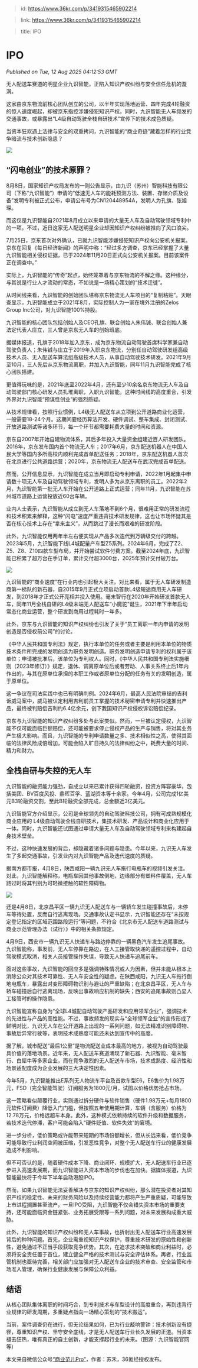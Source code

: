 > id: https://www.36kr.com/p/3419315465902214

> link: https://www.36kr.com/p/3419315465902214

> title: IPO

# IPO
_Published on Tue, 12 Aug 2025 04:12:53 GMT_

无人配送车赛道的明星企业九识智能，正陷入知识产权纠纷与安全信任危机的漩涡。

这家由京东物流前核心团队创立的公司，以半年实现落地运营、四年完成4轮融资的惊人速度崛起，却被京东指控涉嫌侵犯知识产权。同时，九识智能无人车频发的交通事故，或暴露出“L4级自动驾驶全栈自研技术”宣传下的技术成色质疑。

当资本狂欢遇上法律与安全的双重拷问，九识智能的“商业奇迹”藏着怎样的行业竞争暗流与技术创新隐患？

![](https://img.36krcdn.com/hsossms/20250812/v2_91a791c4927e4bcdbc8b1f86a7d22cdf@5983193_oswg872562oswg1080oswg674_img_000?x-oss-process=image/format,jpg/interlace,1)

**“闪电创业”的技术原罪？**
----------------

8月8日，国家知识产权局发布的一则公告显示，由九识（苏州）智能科技有限公司（下称“九识智能”）申请的“低速无人车的能耗预测方法、装置、存储介质及设备”发明专利被正式公布，申请公布号为CN120448954A，发明人为孔旗、张旭琛。

而这仅是九识智能自2021年8月成立以来申请的大量无人车及自动驾驶领域专利中的一项。不过，近日这家无人配送明星企业却因知识产权纠纷被推向了风口浪尖。

7月25日，京东首次对外确认，已就九识智能涉嫌侵犯知识产权向公安机关报案。京东在回复《每日经济新闻》的声明中称：“经过多方调查，京东已经掌握了大量九识智能相关侵权证据，已于2024年11月20日正式向公安机关报案。目前该案件正在调查中。”

实际上，九识智能的“传奇”起点，始终笼罩着与京东物流的不解之缘。这种缘分，与其说是行业人才流动的常态，不如说是一场精心策划的“技术迁徙”。

从时间线来看，九识智能的创始团队堪称京东物流无人车项目的“复制粘贴”。天眼查显示，九识智能成立于2021年8月，实际控制人为一家在境外注册的Zelos Group Inc公司，对九识智能100%持股。

九识智能的核心团队包括创始人及CEO孔旗、联合创始人朱伟铖、联合创始人兼法定代表人庄立，三人曾是京东无人车的创始班底。

据媒体报道，孔旗于2018年加入京东，成为京东物流自动驾驶首席科学家兼自动驾驶负责人；朱伟铖与庄立于2019年入职京东物流，分别任自动驾驶研发组高级技术人员、无人配送车算法组高级技术人员，从事自动驾驶技术研发。2021年9月至10月，三人先后从京东物流离职，并加入九识智能，同年11月九识智能完成了核心团队搭建。

更值得玩味的是，2021年底至2022年4月，还有至少10余名京东物流无人车及自动驾驶部门核心研发人员扎堆离职，入职九识智能。这种时间线的高度重合，引发外界对九识智能“预谋性创业”的强烈质疑。

从技术规律看，按照行业惯例，L4级无人配送车从立项到公开道路商业化运营，一般需要18-24个月。这期间要经历算法开发、硬件调试、整车集成、封闭测试、开放道路测试等诸多环节，每一个环节都需要耗费大量的时间和资源。

京东自2007年开始自建物流体系，其后多年投入大量资金组建近百人研发团队。2016年，京东发布国内首个物流无人车；2017年6月，京东配送机器人在中国人民大学等国内多所高校内顺利完成首单配送任务；2018年，京东配送机器人首次在北京进行公共道路运营；2020年，京东物流无人配送车在武汉完成首单配送。

然而，公开信息显示，九识智能在成立当月即启动专利申请，2022年1月起集中申请数十项无人车及自动驾驶领域专利，发明人多为从京东离职的员工。2022年2月，九识智能第一批无人车开始在公开道路上正式运营；同年11月，九识智能在苏州城市道路上运营投放近60台车辆。

业内人士表示，九识智能从成立到无人车落地不到6个月，很难用正常的研发流程和技术积累来解释，这种“闪电”速度严重违背技术研发规律，这也让市场怀疑其是否在核心技术上存在“拿来主义”，从而跳过了漫长而艰难的研发阶段。

此外，九识智能仅用两年半左右便实现从产品多次迭代到万辆级交付的跨越。2023年5月，九识智能下线L4城配量产车型Z5系列。2024年6月，完成了Z2、Z5、Z8、Z10四款车型布局，并开始尝试软件付费方案。截至2024年底，九识智能已积累了超万台在手订单，累计交付超3000台，2025年预计交付破万台。

![](https://img.36krcdn.com/hsossms/20250812/v2_5b319435c8f4470fb1dc1a615718dbcb@5983193_oswg23025oswg1080oswg376_img_000?x-oss-process=image/format,jpg/interlace,1)

九识智能的“商业速度”在行业内也引起极大关注。对比来看，属于无人车研发制造商第一梯队的新石器，自2015年9月正式立项启动首款L4级短途商用无人车研发，到2018年才正式公开亮相并投入使用。毫末智行在2020年开始研发首款无人车，同年11月全栈自研的L4级末端无人配送车“小魔驼”诞生，2021年下半年启动常态化商业运营，整个研发到商用过程耗时一年多。

此外，京东与九识智能的知识产权纠纷也引发了关于“员工离职一年内申请的发明创造是否侵权前公司”的讨论。

《中华人民共和国专利法》规定，执行本单位的任务或者主要是利用本单位的物质技术条件所完成的发明创造为职务发明创造。职务发明创造申请专利的权利属于该单位；申请被批准后，该单位为专利权人。同时，《中华人民共和国专利法实施细则（2023年修订）》规定，退休、调离原单位后或者劳动、人事关系终止后1年内作出的，与其在原单位承担的本职工作或者原单位分配的任务有关的发明创造，属于原单位。

这一争议在司法实践中也已有明确判例。2024年6月，最高人民法院审结的吉利诉威马案中，威马被认定利用吉利前员工掌握的技术秘密申请专利并快速推出产品，最终被判赔偿吉利约6.4亿余元，创下我国知识产权侵权诉讼赔偿纪录。

京东与九识智能的知识产权纠纷多处与此案类似。然而，一旦被认定侵权，九识智能不仅可能面临巨额赔偿，还可能被要求停止侵权产品的生产与销售，将对其业务产生极大影响。而且，九识智能的专利申请数量之多、技术相似性之高，使得其面临的法律风险成倍增加，可能会陷入旷日持久的法律纠纷之中，耗费大量的时间、精力和财力。

**全栈自研与失控的无人车**
---------------

九识智能的融资能力强劲，自成立以来已累计获得四轮融资，投资方阵容豪华，包括美团、BV百度风投、鼎晖百孚、蓝湖资本等十余家。今年4月，公司完成1亿美元B3轮融资交割，至此B轮融资全部完成，总金额近3亿美元。

九识智能官方介绍显示，公司是全球领先的自动驾驶科技公司，拥有可成熟规模化商业应用的 L4级自动驾驶全栈自研技术，集技术研发、产品设计和商业化应用于一体。同时，九识智能还试图通过申请大量无人车及自动驾驶领域专利来构建起自身技术壁垒。

不过，这种快速发展的背后，却隐藏着诸多问题与隐患。今年以来，九识无人车发生了多起交通事故，引发业内对九识智能产品及迭代速度的质疑。

据南方都市报，4月8日，陕西咸阳一辆九识无人车拖行电瓶车的视频引发关注。对此，九识智能解释称，电瓶车因其他事故倒地，边缘部分有塑料件覆盖，无人车路过时将其判别为可轻微接触的软性障碍物。

![](https://img.36krcdn.com/hsossms/20250812/v2_187fbd908bfa4c45853a0e84508a06be@5983193_oswg94208oswg1080oswg773_img_000?x-oss-process=image/format,jpg/interlace,1)

还是4月8日，北京昌平区一辆九识无人配送车与一辆轿车发生碰撞事故后，未停车等待处置，反而自行逃离现场。交通事故认定书显示，九识智能还存在“未按规定登记指定的区域范围路段运行”等问题，不符合《北京市无人配送车道路测试与商业示范管理办法（试行）》中的相关条款规定。

4月9日，西安市一辆九识无人快递车与路边停靠的一辆黑色汽车发生追尾事故。九识智能称，事发前，无人车停靠在路边，在人工接管取快递的遥控过程中，自动驾驶模式取消，相关人员接管操作失误，导致无人快递车追尾前车。

面对这些事故，九识智能的回应多是强调特殊情况或人为因素，但并未能从根本上消除公众对其技术可靠性、无人车安全性的疑虑。在陕西咸阳，九识无人车拖行倒地电瓶车，暴露出对变形障碍物识别与避让的严重缺陷；在北京昌平区，无人车与轿车碰撞后自行逃离现场，反映出事故响应机制的缺失；西安的追尾事故则凸显人工接管时的操作隐患。

九识智能宣称自身为“全球L4城配自动驾驶产品研发和应用领军企业”，强调技术的先进性与产品的高性能。不过，事故频发的现实与“全球领军企业”的宣传形成了鲜明对比，九识无人车在公开道路上出现的一系列问题，如无法精准识别障碍物、事故后异常行驶等，表明技术成熟度可能还未达到宣传中的高度。

据了解，城市配送“最后1公里”是物流配送业成本最高的地方，被视为自动驾驶最具价值的落地场景。近年来，无人配送车赛道涌现了新石器、九识智能、毫末智行、白犀牛等多家企业，而在竞争激烈的无人配送车市场，技术成熟度、经济性和场景适配度成为企业发展的三大决定性因素。

今年5月，九识智能推出E系列无人物流车平台及首款车型E6，E6售价为1.98万元，FSD（完全智能驾驶）订阅服务为1800元/月，试图以价格优势抢占市场。

这一策略看似颠覆行业，实则通过拆分硬件与软件销售（硬件1.98万元+每月1800元软件订阅费）降低入门门槛，但按照五年使用期计算，车辆（含服务）价格为12.78万元，价格远超车本身。此外，这种模式依赖持续的软件升级和数据服务，若技术迭代停滞，客户可能会陷入“硬件贬值、软件失效”的窘境。

进一步分析，低价策略或许能带来短期的市场份额增长，但从长远来看，低价竞争可能导致行业利润空间被压缩，引发恶性竞争，对整个无人配送车行业的健康发展造成不利影响。

但不可否认的是，随着硬件成本下降、商业闭环、规模扩大，无人配送车行业已逐步进入高速发展期，而九识智能进入资本市场的步伐也在加快。据媒体报道，九识智能最快将于今年下半年启动港股IPO。

然而，如果九识智能无法妥善解决与京东的知识产权纠纷，那么潜在投资者对其知识产权的稳定性、未来的财务风险以及持续经营能力都将产生严重质疑，可能导致上市进程搁置甚至流产。一旦IPO受阻，九识智能不仅会错失资本市场的重要支持，还可能面临资金链紧张、业务拓展受限等一系列问题，对未来发展构成重大威胁。

此外，九识智能的知识产权纠纷和无人车事故，也折射出无人配送车行业高速发展背后的种种问题。首先，企业需重视知识产权保护，尊重技术研发的原始性和创新性，避免通过不正当手段获取竞争优势。其次，在追求技术突破和商业利益时，必须将安全责任置于首位，建立健全严格的技术测试与安全评估体系。再者，行业监管机制也亟待完善，相关部门应加强对无人配送车企业的技术审查、安全监管和市场准入管理，确保行业健康发展与保障公众利益。

**结语**
------

从核心团队集体离职的时间巧合，到专利技术与车型设计的高度重合，再到违背行业规律的研发周期，多重疑点指向一场精心策划的“技术搬运”。

当前，案件调查仍在进行，但无论结果如何，已为行业敲响警钟：技术创新没有捷径，尊重知识产权、坚守安全底线，才是无人配送车行业长久发展的正道。当资本褪去狂热，唯有真正的自主创新，才能支撑起行业的未来。（图源：九识智能官网等）

本文来自微信公众号[“商业范儿Pro”](https://mp.weixin.qq.com/s/grQ7wzCBMF3-mSuzRhC5Fg)，作者：苏禾，36氪经授权发布。
